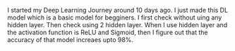 I started my Deep Learning Journey around 10 days ago. I just made this DL model which is a basic model for begginers. I first check without uing any hidden layer. Then check using 2 hidden layer. When I use hidden layer and the activation function is ReLU and Sigmoid, then I figure out that the accuracy of that model increaes upto 98%. 

